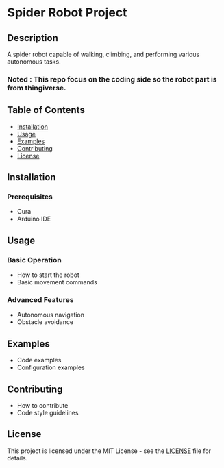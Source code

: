 # Spider Robot Project

## Description
A spider robot capable of walking, climbing, and performing various autonomous tasks.
### Noted : This repo focus on the coding side so the robot part is from thingiverse.

## Table of Contents
- [Installation](#installation)
- [Usage](#usage)
- [Examples](#examples)
- [Contributing](#contributing)
- [License](#license)

## Installation
### Prerequisites
- Cura
- Arduino IDE

## Usage
### Basic Operation
- How to start the robot
- Basic movement commands

### Advanced Features
- Autonomous navigation
- Obstacle avoidance

## Examples
- Code examples
- Configuration examples

## Contributing
- How to contribute
- Code style guidelines

## License
This project is licensed under the MIT License - see the [LICENSE](LICENSE) file for details.
